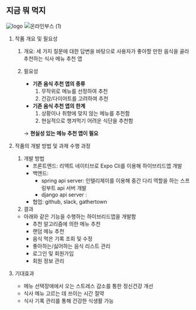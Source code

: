 ## 지금 뭐 먹지
![logo](https://user-images.githubusercontent.com/66169740/142158715-d965f0df-7a6d-4d7f-b3d3-785a12672762.png)
![온라인부스 (1)](https://user-images.githubusercontent.com/66169740/142157963-75d5e053-9683-45e8-aa35-6e0f3e14ede4.png)
1. 작품 개요 및 필요성
    1. 개요: 세 가지 질문에 대한 답변을 바탕으로 사용자가 좋아할 만한 음식을 골라 추천하는 식사 메뉴 추천 앱
    2. 필요성
        - **기존 음식 추천 앱의 종류**
            1. 무작위로 메뉴를 선정하여 추천 
            2. 건강/다이어트를 고려하여 추천
        - **기존 음식 추천 앱의 한계**
            1. 상황이나 취향에 맞지 않는 메뉴를 추천함
            2. 현실적으로 챙겨먹기 어려운 식단을 추천함
        
        → **현실성 있는 메뉴 추천 앱이 필요**
        
2. 작품의 개발 방법 및 과제 수행 과정
    1. 개발 방법
        - 프론트엔드: 리액트 네이티브로 Expo Cli를 이용해 하이브리드앱 개발
        - 백엔드:
            - spring api server: 인텔리제이를 이용해 중간 다리 역할을 하는 스프링부트 api 서버 개발
            - django api server :
        - 협업: github, slack, gathertown
    2. 결과
    - 아래와 같은 기능을 수행하는 하이브리드앱을 개발함
        - 추천 알고리즘에 의한 메뉴 추천
        - 랜덤 메뉴 추천
        - 음식 먹은 기록 조회 및 수정
        - 좋아하는/싫어하는 음식 리스트 관리
        - 로그인 및 회원가입
        - 회원 정보 관리
        
3. 기대효과
    - 메뉴 선택장애에서 오는 스트레스 감소를 통한 정신건강 개선
    - 식사 메뉴 고르는 데 쓰이는 시간 절약
    - 식사 기록 관리를 통해 건강한 식생활 가능
